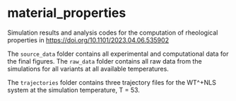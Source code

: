 # material_properties

Simulation results and analysis codes for the computation of rheological properties in https://doi.org/10.1101/2023.04.06.535902

The `source_data` folder contains all experimental and computational data for the final figures. The `raw_data` folder contains all raw data from the simulations for all variants at all available temperatures.

The `trajectories` folder contains three trajectory files for the WT^+NLS system at the simulation temperature, T = 53.
